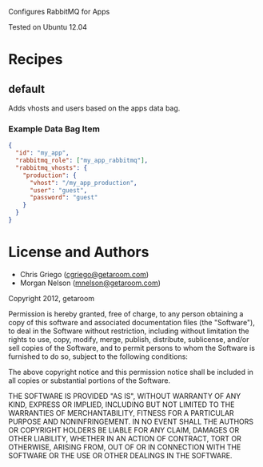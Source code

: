 Configures RabbitMQ for Apps

Tested on Ubuntu 12.04

# Recipes

## default

Adds vhosts and users based on the apps data bag.

### Example Data Bag Item

```json
{
  "id": "my_app",
  "rabbitmq_role": ["my_app_rabbitmq"],
  "rabbitmq_vhosts": {
    "production": {
      "vhost": "/my_app_production",
      "user": "guest",
      "password": "guest"
    }
  }
}
```

# License and Authors

* Chris Griego (<cgriego@getaroom.com>)
* Morgan Nelson (<mnelson@getaroom.com>)

Copyright 2012, getaroom

Permission is hereby granted, free of charge, to any person obtaining
a copy of this software and associated documentation files (the
"Software"), to deal in the Software without restriction, including
without limitation the rights to use, copy, modify, merge, publish,
distribute, sublicense, and/or sell copies of the Software, and to
permit persons to whom the Software is furnished to do so, subject to
the following conditions:

The above copyright notice and this permission notice shall be
included in all copies or substantial portions of the Software.

THE SOFTWARE IS PROVIDED "AS IS", WITHOUT WARRANTY OF ANY KIND,
EXPRESS OR IMPLIED, INCLUDING BUT NOT LIMITED TO THE WARRANTIES OF
MERCHANTABILITY, FITNESS FOR A PARTICULAR PURPOSE AND
NONINFRINGEMENT. IN NO EVENT SHALL THE AUTHORS OR COPYRIGHT HOLDERS BE
LIABLE FOR ANY CLAIM, DAMAGES OR OTHER LIABILITY, WHETHER IN AN ACTION
OF CONTRACT, TORT OR OTHERWISE, ARISING FROM, OUT OF OR IN CONNECTION
WITH THE SOFTWARE OR THE USE OR OTHER DEALINGS IN THE SOFTWARE.
